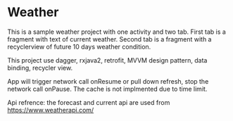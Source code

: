 # Weather
This is a sample weather project with one activity and two tab.  First tab is a fragment with text of current weather. Second tab is a fragment with a recyclerview of future 10 days weather condition. 

This project use dagger, rxjava2, retrofit, MVVM design pattern, data binding, recycler view. 

App will trigger network call onResume or pull down refresh, stop the network call onPause. The cache is not implmented due to time limit. 

Api refrence: the forecast and current api are used from  https://www.weatherapi.com/
